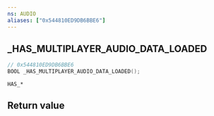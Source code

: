 ```yaml
---
ns: AUDIO
aliases: ["0x544810ED9DB6BBE6"]
---
```

## _HAS_MULTIPLAYER_AUDIO_DATA_LOADED

```c
// 0x544810ED9DB6BBE6
BOOL _HAS_MULTIPLAYER_AUDIO_DATA_LOADED();
```

```
HAS_*
```


## Return value
